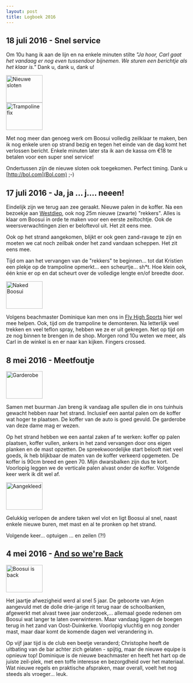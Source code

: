 ```yaml
---
layout: post
title: Logboek 2016
---
```


## 18 juli 2016 - Snel service

Om 10u hang ik aan de lijn en na enkele minuten stilte *"Ja hoor, Carl gaat het vandaag er nog even tussendoor bijnemen. We sturen een berichtje als het klaar is."* Dank u, dank u, dank u!

<div class="thumb right">
  <a href="images/full/locks.jpeg" title="Nieuwe sloten"><img src="images/thumb/locks.jpeg" width="100" height="75" alt="Nieuwe sloten"></a>
</div>

<div class="thumb right">
  <a href="images/full/trampoline-fix.jpeg" title="Trampoline fix"><img src="images/thumb/trampoline-fix.jpeg" width="100" height="75" alt="Trampoline fix"></a>
</div>

Met nog meer dan genoeg werk om Boosui volledig zeilklaar te maken, ben ik nog enkele uren op strand bezig en tegen het einde van de dag komt het verlossen bericht. Enkele minuten later sta ik aan de kassa om &euro;18 te betalen voor een super snel service!

Ondertussen zijn de nieuwe sloten ook toegekomen. Perfect timing. Dank u [http://bol.com](Bol.com) ;-)

## 17 juli 2016 - Ja, ja ... j.... neeen!

Eindelijk zijn we terug aan zee geraakt. Nieuwe palen in de koffer. Na een bezoekje aan [Westdiep](http://www.westdiep.com), ook nog 25m nieuwe (zwarte) "rekkers". Alles is klaar om Boosui in orde te maken voor een eerste zeiltochtje. Ook de weersverwachtingen zien er beloftevol uit. Het zit eens mee.

Ook op het strand aangekomen, blijkt er ook geen zand-ravage te zijn en moeten we cat noch zeilbak onder het zand vandaan scheppen. Het zit eens mee.

Tijd om aan het vervangen van de "rekkers" te beginnen... tot dat Kristien een plekje op de trampoline opmerkt... een scheurtje... sh*t. Hoe klein ook, één knie er op en dat scheurt over de volledige lengte en/of breedte door.

<div class="thumb right">
  <a href="images/full/naked-boosui.jpeg" title="Naked Boosui"><img src="images/thumb/naked-boosui.jpeg" width="100" height="75" alt="Naked Boosui"></a>
</div>

Volgens beachmaster Dominique kan men ons in [Fly High Sports](http://www.flyhighsports.eu) hier wel mee helpen. Ook, tijd om de trampoline te demonteren. Na letterlijk veel trekken en veel teflon spray, hebben we ze er uit gekregen. Net op tijd om ze nog binnen te brengen in de shop. Morgen rond 10u weten we meer, als Carl in de winkel is en er naar kan kijken. Fingers crossed.

## 8 mei 2016 - Meetfoutje

<div class="thumb right">
  <a href="images/full/boosui_garderobe.jpeg" title="Garderobe"><img src="images/thumb/boosui_garderobe.jpeg" width="100" height="75" alt="Garderobe"></a>
</div>

Samen met buurman Jan breng ik vandaag alle spullen die in ons tuinhuis gewacht hebben naar het strand. Inclusief een aantal palen om de koffer wat hoger te plaatsen. De koffer van de auto is goed gevuld. De garderobe van deze dame mag er wezen.

Op het strand hebben we een aantal zaken af te werken: koffer op palen plaatsen, koffer vullen, ankers in het zand vervangen door ons eigen planken en de mast opzetten. De spreekwoordelijke start belooft niet veel goeds, ik heb blijkbaar de maten van de koffer verkeerd opgemeten. De koffer is 90cm breed en geen 70. Mijn dwarsbalken zijn dus te kort. Voorlopig leggen we de verticale palen alvast onder de koffer. Volgende keer werk ik dit wel af.

<div class="thumb right">
  <a href="images/full/boosui_dressed.jpeg" title="Aangekleed"><img src="images/thumb/boosui_dressed.jpeg" width="100" height="75" alt="Aangekleed"></a>
</div>

Gelukkig verlopen de andere taken wel vlot en ligt Boosui al snel, naast enkele nieuwe buren, met mast en al te pronken op het strand.

Volgende keer... optuigen ... en zeilen (?!)

## 4 mei 2016 - [And so we're Back](https://youtu.be/ZBR2G-iI3-I)

<div class="thumb right">
  <a href="images/full/boosui_is_back.jpeg" title="Boosui is back"><img src="images/thumb/boosui_is_back.jpeg" width="100" height="75" alt="Boosui is back"></a>
</div>


Het jaartje afwezigheid werd al snel 5 jaar. De geboorte van Arjen aangevuld met de dolle drie-jarige rit terug naar de schoolbanken, afgewerkt met alvast twee jaar onderzoek,... allemaal goede redenen om Boosui wat langer te laten overwinteren. Maar vandaag liggen de boegen terug in het zand van Oost-Duinkerke. Voorlopig vluchtig en nog zonder mast, maar daar komt de komende dagen wel verandering in.

Op vijf jaar tijd is de club een beetje veranderd; Christophe heeft de uitbating van de bar achter zich gelaten - spijtig, maar de nieuwe equipe is opnieuw top! Dominique is de nieuwe beachmaster en heeft het hart op de juiste zeil-plek, met een toffe interesse en bezorgdheid over het materiaal. Wat nieuwe regels en praktische afspraken, maar overall, voelt het nog steeds als vroeger... leuk.
